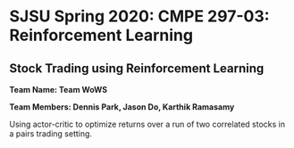 # SJSU Spring 2020: CMPE 297-03: Reinforcement Learning
## Stock Trading using Reinforcement Learning

**Team Name: Team WoWS**

**Team Members: Dennis Park, Jason Do, Karthik Ramasamy**


Using actor-critic to optimize returns over a run of two correlated stocks in a pairs trading setting.


